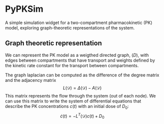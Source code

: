 # PyPKSim

A simple simulation widget for a two-compartment pharmacokinetic (PK) model, exploring graph-theoretic representations of the system.

## Graph theoretic representation
We can represent the PK model as a weigthed directed graph, $\mathcal(D)$, with edges between compartments that have transport and weights defined by the kinetic rate constant for the transport between compartments. 

The graph laplacian can be computed as the difference of the degree matrix and the adjacency matrix
$$
L \left( \mathcal{D} \right) = \Delta\left( \mathcal{D} \right) - A\left(\mathcal{D}\right)
$$
This matrix represents the flow through the system (out of each node). We can use this matrix to write the system of differential equations that describe the PK concentrations $c(t)$ with an initial dose of $D_0$:
$$
\dot{c}(t) = -L^T \left(\mathcal{D} \right) c(t) + D_0
$$
